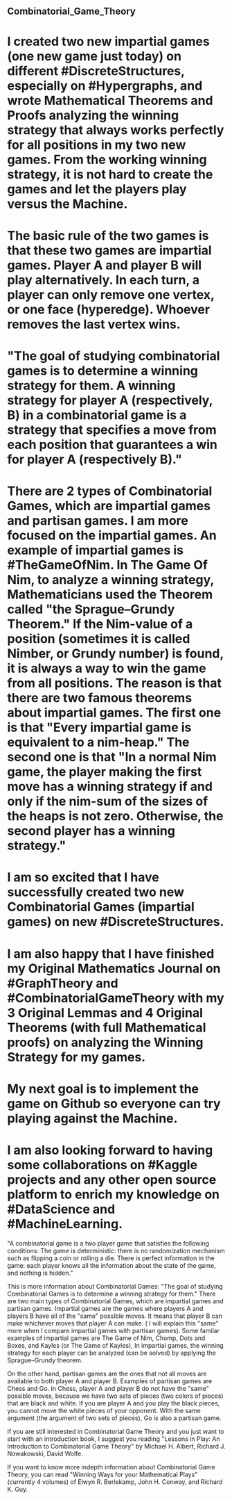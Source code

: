 ## Combinatorial_Game_Theory

# I created two new impartial games (one new game just today) on different #DiscreteStructures, especially on #Hypergraphs, and wrote Mathematical Theorems and Proofs analyzing the winning strategy that always works perfectly for all positions in my two new games. From the working winning strategy, it is not hard to create the games and let the players play versus the Machine.

# The basic rule of the two games is that these two games are impartial games. Player A and player B will play alternatively. In each turn, a player can only remove one vertex, or one face (hyperedge). Whoever removes the last vertex wins. 

# "The goal of studying combinatorial games is to determine a winning strategy for them. A winning strategy for player A (respectively, B) in a combinatorial game is a strategy that specifies a move from each position that guarantees a win for player A (respectively B)."

# There are 2 types of Combinatorial Games, which are impartial games and partisan games. I am more focused on the impartial games. An example of impartial games is #TheGameOfNim. In The Game Of Nim, to analyze a winning strategy, Mathematicians used the Theorem called "the Sprague–Grundy Theorem." If the Nim-value of a position (sometimes it is called Nimber, or Grundy number) is found, it is always a way to win the game from all positions. The reason is that there are two famous theorems about impartial games. The first one is that "Every impartial game is equivalent to a nim-heap." The second one is that "In a normal Nim game, the player making the first move has a winning strategy if and only if the nim-sum of the sizes of the heaps is not zero. Otherwise, the second player has a winning strategy."

# I am so excited that I have successfully created two new Combinatorial Games (impartial games) on new #DiscreteStructures.

# I am also happy that I have finished my Original Mathematics Journal on #GraphTheory and #CombinatorialGameTheory with my 3 Original Lemmas and 4 Original Theorems (with full Mathematical proofs) on analyzing the Winning Strategy for my games.

# My next goal is to implement the game on Github so everyone can try playing against the Machine.
# I am also looking forward to having some collaborations on #Kaggle projects and any other open source platform to enrich my knowledge on #DataScience and #MachineLearning.

"A combinatorial game is a two player game that satisfies the following conditions: The game is deterministic: there is no randomization mechanism such as flipping a coin or rolling a die. There is perfect information in the game: each player knows all the information about the state of the game, and nothing is hidden."

This is more information about Combinatorial Games: "The goal of studying Combinatorial Games is to determine a winning strategy for them."
There are two main types of Combinatorial Games, which are impartial games and partisan games. Impartial games are the games where players A and players B have all of the "same" possible moves. It means that player B can make whichever moves that player A can make. ( I will explain this "same" more when I compare impartial games with partisan games). Some familar examples of impartial games are The Game of Nim, Chomp, Dots and Boxes, and Kayles (or The Game of Kayles), In impartial games, the winning strategy for each player can be analyzed (can be solved) by applying the Sprague–Grundy theorem.

On the other hand, partisan games are the ones that not all moves are available to both player A and player B. Examples of partisan games are Chess and Go. In Chess, player A and player B do not have the "same" possible moves, because we have two sets of pieces (two colors of pieces) that are black and white. If you are player A and you play the black pieces, you cannot move the white pieces of your opponent. With the same argument (the argument of two sets of pieces), Go is also a partisan game.

If you are still interested in Combinatorial Game Theory and you just want to start with an introduction book, I suggest you reading "Lessons in Play: An Introduction to Combinatorial Game Theory" by Michael H. Albert, Richard J. Nowakowski, David Wolfe.

If you want to know more indepth information about Combinatorial Game Theory, you can read "Winning Ways for your Mathematical Plays" (currently 4 volumes) of  Elwyn R. Berlekamp, John H. Conway, and Richard K. Guy.
